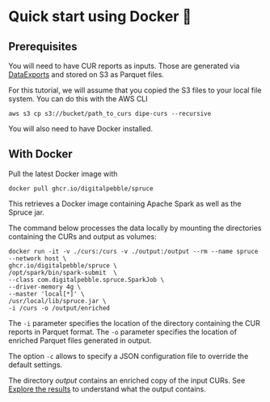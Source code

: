 
# Quick start using Docker 🐳

## Prerequisites

You will need to have CUR reports as inputs. Those are generated via [DataExports](https://docs.aws.amazon.com/cur/latest/userguide/what-is-data-exports.html) and stored on S3 as Parquet files.

For this tutorial, we will assume that you copied the S3 files to your local file system. You can do this with the AWS CLI

```
aws s3 cp s3://bucket/path_to_curs dipe-curs --recursive
```

You will also need to have Docker installed.


## With Docker

Pull the latest Docker image with

`docker pull ghcr.io/digitalpebble/spruce`

This retrieves a Docker image containing Apache Spark as well as the Spruce jar.

The command below processes the data locally by mounting the directories containing the CURs and output as volumes:
```
docker run -it -v ./curs:/curs -v ./output:/output --rm --name spruce --network host \
ghcr.io/digitalpebble/spruce \
/opt/spark/bin/spark-submit  \
--class com.digitalpebble.spruce.SparkJob \
--driver-memory 4g \
--master 'local[*]' \
/usr/local/lib/spruce.jar \
-i /curs -o /output/enriched
```

The `-i` parameter specifies the location of the directory containing the CUR reports in Parquet format.
The `-o` parameter specifies the location of enriched Parquet files generated in output.

The option `-c` allows to specify a JSON configuration file to override the default settings.

The directory _output_ contains an enriched copy of the input CURs. See [Explore the results](results.md) to understand
what the output contains.
